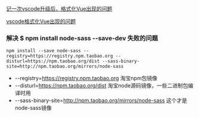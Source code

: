 [记一次vscode升级后，格式化Vue出现的问题](https://www.cnblogs.com/lggggg/p/7703818.html)

[vscode格式化Vue出现的问题](https://blog.csdn.net/qq_32340877/article/details/79474034)


### 解决 $ npm install node-sass --save-dev 失败的问题
```
npm install --save node-sass --registry=https://registry.npm.taobao.org --disturl=https://npm.taobao.org/dist --sass-binary-site=http://npm.taobao.org/mirrors/node-sass
```
- --registry=https://registry.npm.taobao.org 淘宝npm包镜像
- --disturl=https://npm.taobao.org/dist 淘宝node源码镜像，一些二进制包编译时用
- --sass-binary-site=http://npm.taobao.org/mirrors/node-sass 这个才是node-sass镜像

